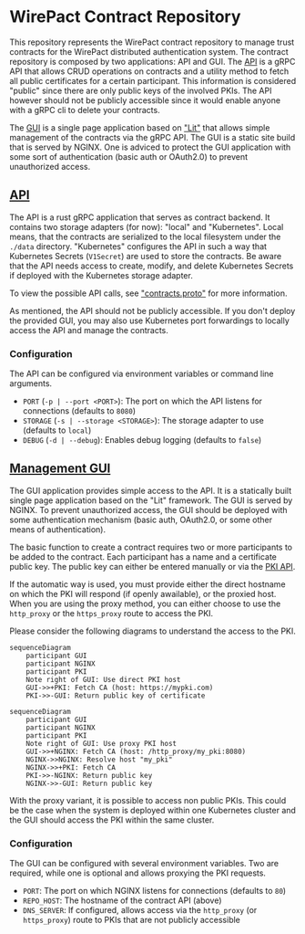 # WirePact Contract Repository

This repository represents the WirePact contract repository to manage trust contracts
for the WirePact distributed authentication system. The contract repository is composed
by two applications: API and GUI. The [API](./api) is a gRPC API that allows CRUD operations on
contracts and a utility method to fetch all public certificates for a certain participant.
This information is considered "public" since there are only public keys of the involved
PKIs. The API however should not be publicly accessible since it would enable anyone with
a gRPC cli to delete your contracts.

The [GUI](./gui) is a single page application based on ["Lit"](https://lit.dev/) that allows
simple management of the contracts via the gRPC API. The GUI is a static site build
that is served by NGINX. One is adviced to protect the GUI application with some
sort of authentication (basic auth or OAuth2.0) to prevent unauthorized access.

## [API](./api)

The API is a rust gRPC application that serves as contract backend. It contains two
storage adapters (for now): "local" and "Kubernetes". Local means, that the contracts
are serialized to the local filesystem under the `./data` directory. "Kubernetes" configures
the API in such a way that Kubernetes Secrets (`V1Secret`) are used to store the contracts.
Be aware that the API needs access to create, modify, and delete Kubernetes Secrets if
deployed with the Kubernetes storage adapter.

To view the possible API calls, see ["contracts.proto"](./api/proto/contracts.proto)
for more information.

As mentioned, the API should not be publicly accessible. If you don't deploy the provided
GUI, you may also use Kubernetes port forwardings to locally access the API and manage
the contracts.

### Configuration

The API can be configured via environment variables or command line arguments.

- `PORT` (`-p | --port <PORT>`): The port on which the API listens for connections (defaults to `8080`)
- `STORAGE` (`-s | --storage <STORAGE>`): The storage adapter to use (defaults to `local`)
- `DEBUG` (`-d | --debug`): Enables debug logging (defaults to `false`)

## [Management GUI](./gui)

The GUI application provides simple access to the API. It is a statically built single
page application based on the "Lit" framework. The GUI is served by NGINX.
To prevent unauthorized access, the GUI should be deployed with some authentication
mechanism (basic auth, OAuth2.0, or some other means of authentication).

The basic function to create a contract requires two or more participants to be added
to the contract. Each participant has a name and a certificate public key. The public key
can either be entered manually or via the [PKI API](https://github.com/WirePact/k8s-pki).

If the automatic way is used, you must provide either the direct hostname on which the
PKI will respond (if openly awailable), or the proxied host. When you are using the proxy
method, you can either choose to use the `http_proxy` or the `https_proxy` route to access
the PKI.

Please consider the following diagrams to understand the access to the PKI.

```mermaid
sequenceDiagram
    participant GUI
    participant NGINX
    participant PKI
    Note right of GUI: Use direct PKI host
    GUI->>+PKI: Fetch CA (host: https://mypki.com)
    PKI->>-GUI: Return public key of certificate
```

```mermaid
sequenceDiagram
    participant GUI
    participant NGINX
    participant PKI
    Note right of GUI: Use proxy PKI host
    GUI->>+NGINX: Fetch CA (host: /http_proxy/my_pki:8080)
    NGINX->>NGINX: Resolve host "my_pki"
    NGINX->>+PKI: Fetch CA
    PKI->>-NGINX: Return public key
    NGINX->>-GUI: Return public key
```

With the proxy variant, it is possible to access non public PKIs. This could be the case
when the system is deployed within one Kubernetes cluster and the GUI should access
the PKI within the same cluster.

### Configuration

The GUI can be configured with several environment variables. Two are required, while
one is optional and allows proxying the PKI requests.

- `PORT`: The port on which NGINX listens for connections (defaults to `80`)
- `REPO_HOST`: The hostname of the contract API (above)
- `DNS_SERVER`: If configured, allows access via the `http_proxy` (or `https_proxy`) route
  to PKIs that are not publicly accessible
